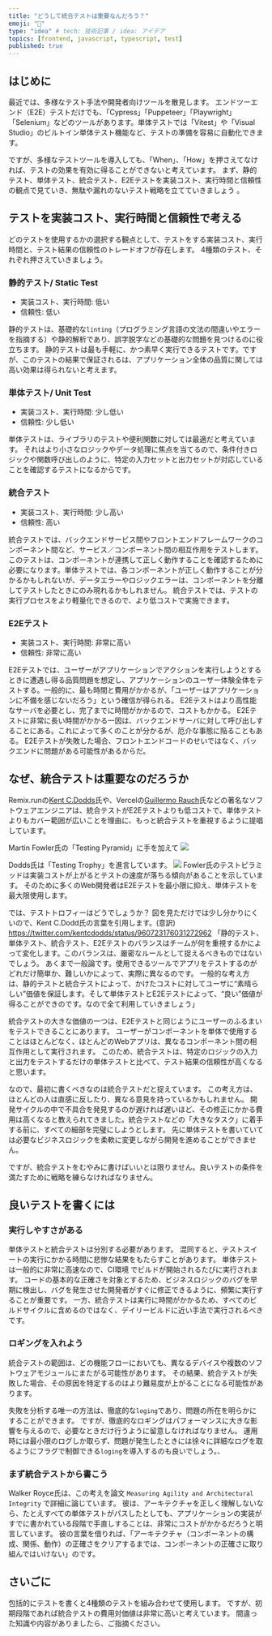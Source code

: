 ```yaml
---
title: "どうして統合テストは重要なんだろう？"
emoji: "🌊"
type: "idea" # tech: 技術記事 / idea: アイデア
topics: [frontend, javascript, typescript, test]
published: true 
---
```

## はじめに
最近では、多様なテスト手法や開発者向けツールを散見します。
エンドツーエンド（E2E）テストだけでも、「Cypress」「Puppeteer」「Playwright」「Selenium」などのツールがあります。単体テストでは「Vitest」や「Visual Studio」のビルトイン単体テスト機能など、テストの準備を容易に自動化できます。

ですが、多様なテストツールを導入しても、「When」、「How」を押さえてなければ、テストの効果を有効に得ることができないと考えています。
まず、静的テスト、単体テスト、統合テスト、E2Eテストを実装コスト、実行時間と信頼性の観点で見ていき、無駄や漏れのないテスト戦略を立てていきましょう 。

## テストを実装コスト、実行時間と信頼性で考える
どのテストを使用するかの選択する観点として、テストをする実装コスト、実行時間と、テスト結果の信頼性のトレードオフが存在します。
4種類のテスト、それぞれ押さえていきましょう。

### 静的テスト/ Static Test
- 実装コスト、実行時間: 低い
- 信頼性: 低い

静的テストは、基礎的な`linting`（プログラミング言語の文法の間違いやエラーを指摘する）や静的解析であり、誤字脱字などの基礎的な問題を見つけるのに役立ちます。
静的テストは最も手軽に、かつ素早く実行できるテストです。ですが、このテストの結果で保証されるは、アプリケーション全体の品質に関しては高い効果は得られないと考えます。

### 単体テスト/ Unit Test
- 実装コスト、実行時間: 少し低い 
- 信頼性: 少し低い 

単体テストは、ライブラリのテストや便利関数に対しては最適だと考えています。
それはより小さなロジックやデータ処理に焦点を当てるので、条件付きロジックや関数呼び出しのように、特定の入力セットと出力セットが対応していることを確認するテストになるからです。

### 統合テスト
- 実装コスト、実行時間: 少し高い 
- 信頼性: 高い   

統合テストでは、バックエンドサービス間やフロントエンドフレームワークのコンポーネント間など、サービス／コンポーネント間の相互作用をテストします。
このテストは、コンポーネントが連携して正しく動作することを確認するために必要になります。単体テストでは、各コンポーネントが正しく動作することが分かるかもしれないが、データエラーやロジックエラーは、コンポーネントを分離してテストしたときにのみ現れるかもしれません。
統合テストでは、テストの実行プロセスをより軽量化できるので、より低コストで実施できます。

### E2Eテスト
- 実装コスト、実行時間: 非常に高い
- 信頼性: 非常に高い

E2Eテストでは、ユーザーがアプリケーションでアクションを実行しようとするときに遭遇し得る品質問題を想定し、アプリケーションのユーザー体験全体をテストする。一般的に、最も時間と費用がかかるが、「ユーザーはアプリケーションに不備を感じないだろう」という確信が得られる。
E2Eテストはより高性能なサーバを必要とし、完了までに時間がかかるので、コストもかかる。
E2Eテストに非常に長い時間がかかる一因は、バックエンドサーバに対して呼び出しすることにある。これによって多くのことが分かるが、厄介な事態に陥ることもある。
E2Eテストが失敗した場合、フロントエンドコードのせいではなく、バックエンドに問題がある可能性があるからだ。

## なぜ、統合テストは重要なのだろうか
Remix.runの[Kent C.Dodds](https://twitter.com/kentcdodds)氏や、Vercelの[Guillermo Rauch](https://twitter.com/rauchg)氏などの著名なソフトウェアエンジニアは、統合テストがE2Eテストよりも低コストで、単体テストよりもカバー範囲が広いことを理由に、もっと統合テストを重視するように提唱しています。

Martin Fowler氏の「Testing Pyramid」に手を加えて
![](/images/testing-pramid.png)

Dodds氏は「Testing Trophy」を進言しています。
![](/images/testing-thropy.png)
Fowler氏のテストピラミッドは実装コストが上がるとテストの速度が落ちる傾向があることを示しています。
そのために多くのWeb開発者はE2Eテストを最小限に抑え、単体テストを最大限使用します。

では、テストトロフィーはどうでしょうか？
図を見ただけでは少し分かりにくいので、Kent C.Dodd氏の言葉を引用します。(意訳)
https://twitter.com/kentcdodds/status/960723176031272962
「静的テスト、単体テスト、統合テスト、E2Eテストのバランスはチームが何を重視するかによって変化します。このバランスは、厳密なルールとして捉えるべきものではないでしょう。
あくまで一般論です。使用できるツールでアプリをテストするのがどれだけ簡単か、難しいかによって、実際に異なるのです。 一般的な考え方は、静的テストと統合テストによって、かけたコストに対してユーザに“素晴らしい”価値を保証します。そして単体テストとE2Eテストによって、“良い”価値が得ることができのです。なので全て利用していきましょう」

統合テストの大きな価値の一つは、E2Eテストと同じようにユーザーのふるまいをテストできることにあります。
ユーザーがコンポーネントを単体で使用することはほとんどなく、ほとんどのWebアプリは、異なるコンポーネント間の相互作用として実行されます。
このため、統合テストは、特定のロジックの入力と出力をテストするだけの単体テストと比べて、テスト結果の信頼性が高くなると思います。

なので、最初に書くべきなのは統合テストだと捉えています。 この考え方は、ほとんどの人は直感に反したり、異なる意見を持っているかもしれません。
開発サイクルの中で不具合を発見するのが遅ければ遅いほど、その修正にかかる費用は高くなると教えられてきました。統合テストなどの「大きなタスク」に着手する前に、すべての細部を完璧にしようとします。
先に単体テストを書いていては必要なビジネスロジックを柔軟に変更しながら開発を進めることができません。

ですが、統合テストをむやみに書けばいいとは限りません。良いテストの条件を満たすために戦略を練らなければなりません。

## 良いテストを書くには
### 実行しやすさがある
単体テストと統合テストは分別する必要があります。
混同すると、テストスイートの実行にかかる時間に悲惨な結果をもたらすことがあります。
単体テストは一般的に非常に高速なので、CI環境 でビルドが開始されるたびに実行されます。
コードの基本的な正確さを対象とするため、ビジネスロジックのバグを早期に検出し、バグを発生させた開発者がすぐに修正できるように、頻繁に実行することが重要です。
一方、統合テストは実行に時間がかかるため、すべてのビルドサイクルに含めるのではなく、デイリービルドに近い手法で実行されるべきです。

### ロギングを入れよう
統合テストの範囲は、どの機能フローにおいても、異なるデバイスや複数のソフトウェアモジュールにまたがる可能性があります。
その結果、統合テストが失敗した場合、その原因を特定するのはより難易度が上がることになる可能性があります。

失敗を分析する唯一の方法は、徹底的な`loging`であり、問題の所在を明らかにすることができます。
ですが、徹底的なロギングはパフォーマンスに大きな影響を与えるので、必要なときだけ行うように留意しなければなりません。
運用時には最小限のログしか取らず、問題が発生したときには徐々に詳細なログを取るようにフラグで制御できる`loging`を導入するのも良いでしょう。、

### まず統合テストから書こう
Walker Royce氏は、この考えを論文 `Measuring Agility and Architectural Integrity` で詳細に論じています。
彼は、アーキテクチャを正しく理解しないなら、たとえすべての単体テストがパスしたとしても、アプリケーションの実装がすでに書かれている段階で手直しすることは、非常にコストがかかるだろうと明言しています。
彼の言葉を借りれば、「アーキテクチャ（コンポーネントの構成、関係、動作）の正確さをクリアするまでは、コンポーネントの正確さに取り組んではいけない」のです。

## さいごに
包括的にテストを書くと4種類のテストを組み合わせて使用します。
ですが、初期段階であれば統合テストの費用対価値は非常に高いと考えています。
間違った知識や内容がありましたら、ご指摘ください。